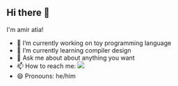 ## Hi there 👋
I'm amir atia!


- 🔭 I’m currently working on toy programming language
- 🌱 I’m currently learning compiler design
- 💬 Ask me about about anything you want
- 📫 How to reach me: <a href="https://discord.com/invite/ayxe9d6VwD"><img src="https://img.shields.io/discord/1280246470531878984?logo=discord"></a>
- 😄 Pronouns: he/him
